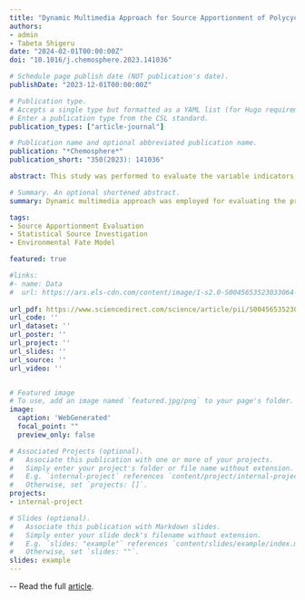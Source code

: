 ```yaml
---
title: "Dynamic Multimedia Approach for Source Apportionment of Polycyclic Aromatic Hydrocarbons"
authors:
- admin
- Tabeta Shigeru
date: "2024-02-01T00:00:00Z"
doi: "10.1016/j.chemosphere.2023.141036"

# Schedule page publish date (NOT publication's date).
publishDate: "2023-12-01T00:00:00Z"

# Publication type.
# Accepts a single type but formatted as a YAML list (for Hugo requirements).
# Enter a publication type from the CSL standard.
publication_types: ["article-journal"]

# Publication name and optional abbreviated publication name.
publication: "*Chemosphere*"
publication_short: "350(2023): 141036"

abstract: This study was performed to evaluate the variable indicators of polycyclic aromatic hydrocarbons (PAHs) source apportionment by using an unsteady-state multimedia model. The identical indicators have been used in different environmental bulks for more than 20 years, which resulted in huge errors in source apportionment. Generated through four emission arrays, the diagnostic ratios for indicators revealed dimensionless OR, in air/soil and seawater/sediment reached ∼3.63 and ∼0.24 for Fla/Pyr, and for Ant/Phe the ratio was ∼0.31 and ∼0.18, and coastal OR for air/seawater was higher than the offshore, suggesting both compartmental and spatial divergences. The PCA indicated similar loading distribution and primary factors, shared by emission, atmosphere, and seawater arrays, whereas the slow transport between air/water and soil/sediment, weak degradation, and original concentration level might result in factors in soil and sediment separated or merged in dynamic conditions. The physicochemical divergence of indicators could be intensified after long-term environmental transport, misleading the source apportionment. Therefore, the result elucidated the essential evaluation of additional inorganic indicators and necessary verification by simultaneous sampling measurement on vertical compartments.

# Summary. An optional shortened abstract.
summary: Dynamic multimedia approach was employed for evaluating the previous source apportionment studies on PAHs. The results revealed significant bias in different phases.

tags:
- Source Apportionment Evaluation
- Statistical Source Investigation
- Environmental Fate Model

featured: true

#links:
#- name: Data
#  url: https://ars.els-cdn.com/content/image/1-s2.0-S0045653523033064-mmc1.docx
  
url_pdf: https://www.sciencedirect.com/science/article/pii/S0045653523033064/pdfft?md5=45243bfc17adcaff3b94220d4533de5b&pid=1-s2.0-S0045653523033064-main.pdf
url_code: ''
url_dataset: ''
url_poster: ''
url_project: ''
url_slides: ''
url_source: ''
url_video: ''


# Featured image
# To use, add an image named `featured.jpg/png` to your page's folder. 
image:
  caption: 'WebGenerated'
  focal_point: ""
  preview_only: false

# Associated Projects (optional).
#   Associate this publication with one or more of your projects.
#   Simply enter your project's folder or file name without extension.
#   E.g. `internal-project` references `content/project/internal-project/index.md`.
#   Otherwise, set `projects: []`.
projects:
- internal-project

# Slides (optional).
#   Associate this publication with Markdown slides.
#   Simply enter your slide deck's filename without extension.
#   E.g. `slides: "example"` references `content/slides/example/index.md`.
#   Otherwise, set `slides: ""`.
slides: example
---
```

-- Read the full [article](https://www.sciencedirect.com/science/article/pii/S0045653523033064).
